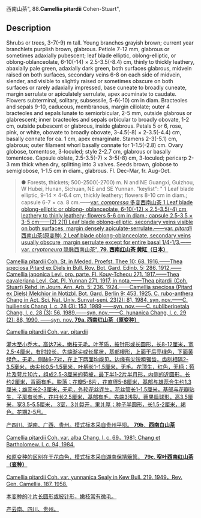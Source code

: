 西南山茶",
88.**Camellia pitardii** Cohen-Stuart",

## Description
Shrubs or trees, 3-7(-9) m tall. Young branches grayish brown; current year branchlets purplish brown, glabrous. Petiole 7-12 mm, glabrous or sometimes adaxially pubescent; leaf blade elliptic, oblong-elliptic, or oblong-oblanceolate, 6-10(-14) × 2.5-3.5(-8.4) cm, thinly to thickly leathery, abaxially pale green, adaxially dark green, both surfaces glabrous, midvein raised on both surfaces, secondary veins 6-8 on each side of midvein, slender, and visible to slightly raised or sometimes obscure on both surfaces or rarely adaxially impressed, base cuneate to broadly cuneate, margin serrulate or apiculately serrulate, apex acuminate to caudate. Flowers subterminal, solitary, subsessile, 5-6(-10) cm in diam. Bracteoles and sepals 9-10, caducous, membranous, margin ciliolate; outer 4 bracteoles and sepals lunate to semiorbicular, 2-5 mm, outside glabrous or glabrescent; inner bracteoles and sepals orbicular to broadly obovate, 1-2 cm, outside pubescent or glabrous, inside glabrous. Petals 5 or 6, rose, pink, or white, obovate to broadly obovate, 3-4.5(-8) × 2-3.5(-4.4) cm, basally connate for ca. 1 cm, apex emarginate. Stamens 2-3(-5.1) cm, glabrous; outer filament whorl basally connate for 1-1.5(-2.8) cm. Ovary globose, tomentose, 3-loculed; style 2-2.7 cm, glabrous or basally tomentose. Capsule oblate, 2.5-3.5(-7) × 3-5(-8) cm, 3-loculed; pericarp 2-3 mm thick when dry, splitting into 3 valves. Seeds brown, globose to semiglobose, 1-1.5 cm in diam., glabrous. Fl. Dec-Mar, fr. Aug-Oct.

> ●  Forests, thickets; 500-2500(-2700) m. N and NE Guangxi, Guizhou, W Hubei, Hunan, Sichuan, NE and SE Yunnan.
  "keylist": "
1 Leaf blade elliptic, 9-14 × 4-6.4 cm, thickly leathery; flowers 8-10 cm in diam.; capsule 6-7 × ca. 8 cm.——<a href='/info/Camellia pitardii var. compressa?t=foc'>var. *compressa* 多变西南山茶
1 Leaf blade oblong-elliptic or oblong- oblanceolate, 6-10(-12) × 2.5-3.5(-4) cm, leathery to thinly leathery; flowers 5-6 cm in diam.; capsule 2.5-3.5 × 3-5 cm——(2)
2(1) Leaf blade oblong-elliptic, secondary veins visible on both surfaces, margin densely apiculate-serrulate.——<a href='/info/Camellia pitardii var. pitardii?t=foc'>var. *pitardii* 西南山茶(原变种)
2 Leaf blade oblong-oblanceolate, secondary veins usually obscure, margin serrulate except for entire basal 1/4-1/3.——<a href='/info/Camellia pitardii var. cryptoneura?t=foc'>var. *cryptoneura* 隐脉西南山茶",
**79. 西南红山茶 黄缸（日本）**

Camellia pitardii Coh. St. in Meded. Proefst. Thee 10: 68. 1916.——Thea speciosa Pitard ex Diels in Bull. Roy. Bot. Gard. Edinb. 5: 286. 1912.——Camellia japonica Levl. pro. parte. Fl. Kouy-Tcheou 271. 1917.——Thea cavaleriana Levl. Cat. Pl. Yunnan 271. 1917, in nota.——Thea pitardii (Coh. Stuart) Rehd. in Journ. Arn. Arb. 5: 236. 1924.——Camellia speciosa (Pitard ex Diels) Melchior in Notizbl. Bot. Gard. Berlin 9: 453. 1925. C. rubo-anthera Chang in Act. Sci. Nat. Univ. Sunyat-seni. 23(2): 81, 1984, syn. nov.——C. huiliensis Chang, l. c. 28 (3): 153, 1989,——syn. nov.——C. subliberipetala Chang, l. c. 28 (3): 56, 1989.——syn. nov.——C. hunanica Chang, l. c. 29 (2): 88, 1990. ——syn. nov.
**79a. 西南红山茶（原变种）**

Camellia pitardii Coh. var. pitardii

灌木至小乔木，高达7米，嫩枝无毛。叶革质，披针形或长圆形，长8-12厘米，宽2.5-4厘米，有时较长，先端渐尖或长尾状，基部楔形，上面干后亮绿色，下面黄绿色，无毛，侧脉6-7对，在上下两面均能见。边缘有尖锐粗锯齿，齿刻相隔2-3.5毫米，齿尖长0.5-1.5毫米，叶柄长1-1.5厘米，无毛。花顶生，红色，无柄；苞片及萼片10片，组成2.5-3厘米的苞被，最下半1-2片半月形，内侧的近圆形，长约2厘米，背面有毛，脱落；花瓣5-6片，花直径5-8厘米，基部与雄蕊合生约1.3厘米；雄蕊长2-3厘米，无毛，外轮花丝连生，花丝管长1-1.5厘米，基部与花瓣贴生，子房有长毛，花柱长2.5厘米，基部有毛，先端3浅裂。蒴果扁球形，高3.5厘米，宽3.5-5.5厘米， 3室，3爿裂开，果爿厚；种子半圆形，长1.5-2厘米，褐色。花期2-5月。

产四川、湖南、广西、贵州。模式标本采自贵州平坝。
**79b．西南白山茶**

Camellia pitardii Coh. var. alba Chang. l. c. 69，1981; Chang et Bartholomew. l. c. 94, 1984.

和原变种的区别在于花白色，模式标本采自湖南保靖簸箕。
**79c. 窄叶西南红山茶（变种）**

Camellia pitardii Coh. var. yunnanica Sealy in Kew Bull. 219. 1949，Rev. Gen. Camellia. 187. 1958.

本变种的叶片长圆形或披针形，嫩枝常有微毛。

产云南、四川、贵州。
